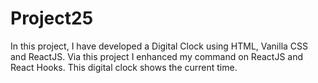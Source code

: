 # Project25
In this project, I have developed a Digital Clock using HTML, Vanilla CSS and ReactJS. Via this project I enhanced my command on ReactJS and React Hooks. This digital clock shows the current time.
